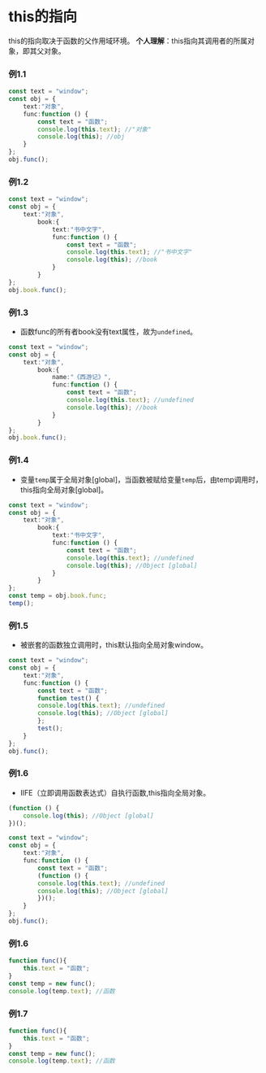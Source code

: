 # this的指向
this的指向取决于函数的父作用域环境。
**个人理解**：this指向其调用者的所属对象，即其父对象。



### 例1.1

```typescript
const text = "window";
const obj = {
    text:"对象",
    func:function () {
        const text = "函数";
        console.log(this.text); //"对象"
        console.log(this); //obj
    }
};
obj.func();
```
### 例1.2

```typescript
const text = "window";
const obj = {
    text:"对象",
        book:{
            text:"书中文字",
            func:function () {
                const text = "函数";
                console.log(this.text); //"书中文字"
                console.log(this); //book
            }
        }   
};
obj.book.func();
```
### 例1.3
- 函数func的所有者book没有text属性，故为`undefined`。

```typescript
const text = "window";
const obj = {
    text:"对象",
        book:{
            name:"《西游记》",
            func:function () {
                const text = "函数";
                console.log(this.text); //undefined
                console.log(this); //book
            }
        }   
};
obj.book.func();
```
### 例1.4
- 变量`temp`属于全局对象[global]，当函数被赋给变量`temp`后，由temp调用时，this指向全局对象[global]。

```typescript
const text = "window";
const obj = {
    text:"对象",
        book:{
            text:"书中文字",
            func:function () {
                const text = "函数";
                console.log(this.text); //undefined
                console.log(this); //Object [global]
            }
        }   
};
const temp = obj.book.func;
temp();
```
### 例1.5
- 被嵌套的函数独立调用时，this默认指向全局对象window。

```typescript
const text = "window";
const obj = {
    text:"对象",
    func:function () {
        const text = "函数";
		function test() {
        console.log(this.text); //undefined
        console.log(this); //Object [global]
		};
		test();
    }
};
obj.func();
```
### 例1.6
- IIFE（立即调用函数表达式）自执行函数,this指向全局对象。
```typescript
(function () {
	console.log(this); //Object [global]
})();
```

```typescript
const text = "window";
const obj = {
    text:"对象",
    func:function () {
        const text = "函数";
		(function () {
        console.log(this.text); //undefined
        console.log(this); //Object [global]
		})();
    }
};
obj.func();
```


### 例1.6

```typescript
function func(){
    this.text = "函数";
}
const temp = new func();
console.log(temp.text); //函数
```

### 例1.7
```typescript
function func(){
    this.text = "函数";
}
const temp = new func();
console.log(temp.text); //函数
```

